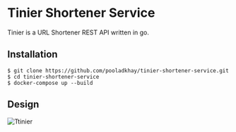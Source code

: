 
# Tinier Shortener Service
Tinier is a URL Shortener REST API written in go.

## Installation
```
$ git clone https://github.com/pooladkhay/tinier-shortener-service.git
$ cd tinier-shortener-service
$ docker-compose up --build
```
## Design

![Ttinier](tinier-design?raw=true)